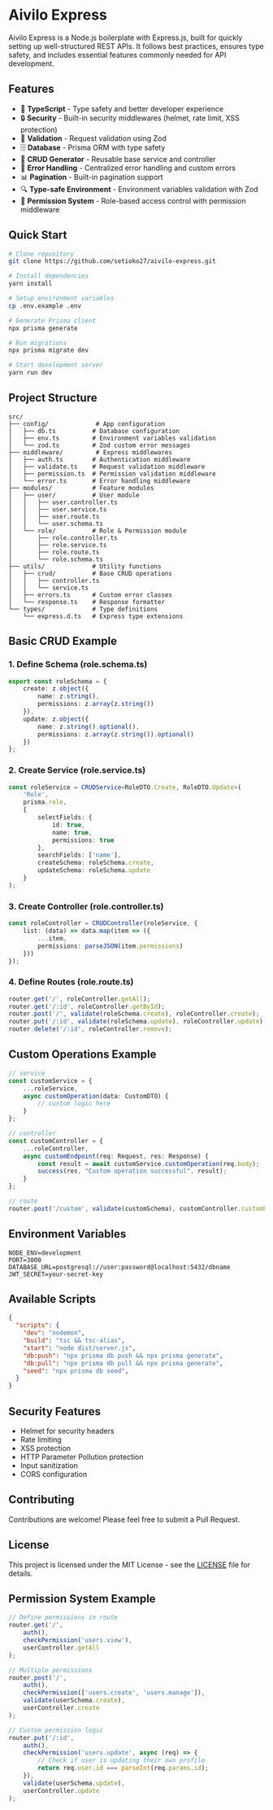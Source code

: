 # Aivilo Express

Aivilo Express is a Node.js boilerplate with Express.js, built for quickly setting up well-structured REST APIs. It follows best practices, ensures type safety, and includes essential features commonly needed for API development.

## Features

- 🚀 **TypeScript** - Type safety and better developer experience
- 🔒 **Security** - Built-in security middlewares (helmet, rate limit, XSS protection)
- 📝 **Validation** - Request validation using Zod
- 🗄️ **Database** - Prisma ORM with type safety
- 🔄 **CRUD Generator** - Reusable base service and controller
- 🚦 **Error Handling** - Centralized error handling and custom errors
- 📊 **Pagination** - Built-in pagination support
- 🔍 **Type-safe Environment** - Environment variables validation with Zod
- 🔐 **Permission System** - Role-based access control with permission middleware

## Quick Start

```bash
# Clone repository
git clone https://github.com/setioko27/aivilo-express.git

# Install dependencies
yarn install

# Setup environment variables
cp .env.example .env

# Generate Prisma client
npx prisma generate

# Run migrations
npx prisma migrate dev

# Start development server
yarn run dev
```

## Project Structure

```
src/
├── config/             # App configuration
│   ├── db.ts          # Database configuration
│   ├── env.ts         # Environment variables validation
│   └── zod.ts         # Zod custom error messages
├── middleware/         # Express middlewares
│   ├── auth.ts        # Authentication middleware
│   ├── validate.ts    # Request validation middleware
│   ├── permission.ts  # Permission validation middleware
│   └── error.ts       # Error handling middleware
├── modules/           # Feature modules
│   ├── user/          # User module
│   │   ├── user.controller.ts
│   │   ├── user.service.ts
│   │   ├── user.route.ts
│   │   └── user.schema.ts
│   └── role/          # Role & Permission module
│       ├── role.controller.ts
│       ├── role.service.ts
│       ├── role.route.ts
│       └── role.schema.ts
├── utils/             # Utility functions
│   ├── crud/          # Base CRUD operations
│   │   ├── controller.ts
│   │   └── service.ts
│   ├── errors.ts      # Custom error classes
│   └── response.ts    # Response formatter
└── types/             # Type definitions
    └── express.d.ts   # Express type extensions
```

## Basic CRUD Example

### 1. Define Schema (role.schema.ts)
```typescript
export const roleSchema = {
    create: z.object({
        name: z.string(),
        permissions: z.array(z.string())
    }),
    update: z.object({
        name: z.string().optional(),
        permissions: z.array(z.string()).optional()
    })
};
```

### 2. Create Service (role.service.ts)
```typescript
const roleService = CRUDService<RoleDTO.Create, RoleDTO.Update>(
    'Role',
    prisma.role,
    {
        selectFields: {
            id: true,
            name: true,
            permissions: true
        },
        searchFields: ['name'],
        createSchema: roleSchema.create,
        updateSchema: roleSchema.update
    }
);
```

### 3. Create Controller (role.controller.ts)
```typescript
const roleController = CRUDController(roleService, {
    list: (data) => data.map(item => ({
        ...item,
        permissions: parseJSON(item.permissions)
    }))
});
```

### 4. Define Routes (role.route.ts)
```typescript
router.get('/', roleController.getAll);
router.get('/:id', roleController.getById);
router.post('/', validate(roleSchema.create), roleController.create);
router.put('/:id', validate(roleSchema.update), roleController.update);
router.delete('/:id', roleController.remove);
```

## Custom Operations Example

```typescript
// service
const customService = {
    ...roleService,
    async customOperation(data: CustomDTO) {
        // custom logic here
    }
};

// controller
const customController = {
    ...roleController,
    async customEndpoint(req: Request, res: Response) {
        const result = await customService.customOperation(req.body);
        success(res, "Custom operation successful", result);
    }
};

// route
router.post('/custom', validate(customSchema), customController.customEndpoint);
```

## Environment Variables

```env
NODE_ENV=development
PORT=3000
DATABASE_URL=postgresql://user:password@localhost:5432/dbname
JWT_SECRET=your-secret-key
```

## Available Scripts

```json
{
  "scripts": {
    "dev": "nodemon",
    "build": "tsc && tsc-alias",
    "start": "node dist/server.js",
    "db:push": "npx prisma db push && npx prisma generate",
    "db:pull": "npx prisma db pull && npx prisma generate",
    "seed": "npx prisma db seed",
  }
}
```

## Security Features

- Helmet for security headers
- Rate limiting
- XSS protection
- HTTP Parameter Pollution protection
- Input sanitization
- CORS configuration

## Contributing

Contributions are welcome! Please feel free to submit a Pull Request.

## License

This project is licensed under the MIT License - see the [LICENSE](LICENSE) file for details.

## Permission System Example

```typescript
// Define permissions in route
router.get('/', 
    auth(), 
    checkPermission('users.view'), 
    userController.getAll
);

// Multiple permissions
router.post('/',
    auth(),
    checkPermission(['users.create', 'users.manage']),
    validate(userSchema.create),
    userController.create
);

// Custom permission logic
router.put('/:id',
    auth(),
    checkPermission('users.update', async (req) => {
        // Check if user is updating their own profile
        return req.user.id === parseInt(req.params.id);
    }),
    validate(userSchema.update),
    userController.update
);
```
